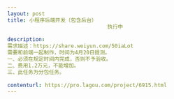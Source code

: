 ```yaml
---                
layout: post       
title: 小程序后端开发（包含后台）
                                执行中
           
description: 
需求描述：https://share.weiyun.com/50iaLot
需要和前端一起制作，时间为4月20日提测。
一、必须在规定时间内完成，否则不予验收。
二、费用1.2万元，不能增加。
三、此任务为分包任务。
     
contenturl: https://pro.lagou.com/project/6915.html      
---                 
```


